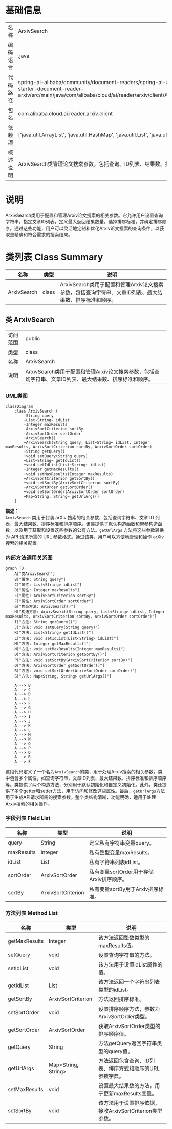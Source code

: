 # 基础信息

|      |      |
|------|------|
| 名称 | ArxivSearch |
| 编码语言 | .java |
| 代码路径 | spring-ai-alibaba/community/document-readers/spring-ai-alibaba-starter-document-reader-arxiv/src/main/java/com/alibaba/cloud/ai/reader/arxiv/client/ArxivSearch.java |
| 包名 | com.alibaba.cloud.ai.reader.arxiv.client |
| 依赖项 | ['java.util.ArrayList', 'java.util.HashMap', 'java.util.List', 'java.util.Map'] |
| 概述说明 | ArxivSearch类管理论文搜索参数，包括查询、ID列表、结果数、排序等。 |

# 说明

ArxivSearch类用于配置和管理Arxiv论文搜索的相关参数。它允许用户设置查询字符串，指定文章ID列表，定义最大返回结果数量，选择排序标准，并确定排序顺序。通过这些功能，用户可以灵活地定制和优化Arxiv论文搜索的查询条件，以获取更精确和符合需求的搜索结果。

# 类列表 Class Summary

| 名称   | 类型  | 说明 |
|-------|------|-------------|
| ArxivSearch | class | ArxivSearch类用于配置和管理Arxiv论文搜索参数，包括查询字符串、文章ID列表、最大结果数、排序标准和顺序。 |



## 类 ArxivSearch

|      |      |
|------|------|
| 访问范围 | public |
| 类型 | class |
| 名称 | ArxivSearch |
| 说明 | ArxivSearch类用于配置和管理Arxiv论文搜索参数，包括查询字符串、文章ID列表、最大结果数、排序标准和顺序。 |


### UML类图

```mermaid
classDiagram
    class ArxivSearch {
        -String query
        -List~String~ idList
        -Integer maxResults
        -ArxivSortCriterion sortBy
        -ArxivSortOrder sortOrder
        +ArxivSearch()
        +ArxivSearch(String query, List~String~ idList, Integer maxResults, ArxivSortCriterion sortBy, ArxivSortOrder sortOrder)
        +String getQuery()
        +void setQuery(String query)
        +List~String~ getIdList()
        +void setIdList(List~String~ idList)
        +Integer getMaxResults()
        +void setMaxResults(Integer maxResults)
        +ArxivSortCriterion getSortBy()
        +void setSortBy(ArxivSortCriterion sortBy)
        +ArxivSortOrder getSortOrder()
        +void setSortOrder(ArxivSortOrder sortOrder)
        +Map~String, String~ getUrlArgs()
    }
```

**描述：**  
`ArxivSearch` 类用于封装 arXiv 搜索的相关参数，包括查询字符串、文章 ID 列表、最大结果数、排序标准和排序顺序。该类提供了默认构造函数和带参构造函数，以及用于获取和设置这些参数的公有方法。`getUrlArgs` 方法将这些参数转换为 API 请求所需的 URL 参数格式。通过该类，用户可以方便地管理和操作 arXiv 搜索的相关配置。


### 内部方法调用关系图

```mermaid
graph TD
    A["类ArxivSearch"]
    B["属性: String query"]
    C["属性: List<String> idList"]
    D["属性: Integer maxResults"]
    E["属性: ArxivSortCriterion sortBy"]
    F["属性: ArxivSortOrder sortOrder"]
    G["构造方法: ArxivSearch()"]
    H["构造方法: ArxivSearch(String query, List<String> idList, Integer maxResults, ArxivSortCriterion sortBy, ArxivSortOrder sortOrder)"]
    I["方法: String getQuery()"]
    J["方法: void setQuery(String query)"]
    K["方法: List<String> getIdList()"]
    L["方法: void setIdList(List<String> idList)"]
    M["方法: Integer getMaxResults()"]
    N["方法: void setMaxResults(Integer maxResults)"]
    O["方法: ArxivSortCriterion getSortBy()"]
    P["方法: void setSortBy(ArxivSortCriterion sortBy)"]
    Q["方法: ArxivSortOrder getSortOrder()"]
    R["方法: void setSortOrder(ArxivSortOrder sortOrder)"]
    S["方法: Map<String, String> getUrlArgs()"]

    A --> B
    A --> C
    A --> D
    A --> E
    A --> F
    A --> G
    A --> H
    A --> I
    A --> J
    A --> K
    A --> L
    A --> M
    A --> N
    A --> O
    A --> P
    A --> Q
    A --> R
    A --> S
```

这段代码定义了一个名为`ArxivSearch`的类，用于处理Arxiv搜索的相关参数。类中包含多个属性，如查询字符串、文章ID列表、最大结果数、排序标准和排序顺序等。类提供了两个构造方法，分别用于默认初始化和自定义初始化。此外，类还提供了多个getter和setter方法，用于访问和修改这些属性。最后，`getUrlArgs`方法用于生成API请求所需的搜索参数。整个类结构清晰，功能明确，适用于处理Arxiv搜索的相关操作。

### 字段列表 Field List

| 名称  | 类型  | 说明 |
|-------|-------|------|
| query | String | 定义私有字符串变量query。 |
| maxResults | Integer | 私有整型变量maxResults。 |
| idList | List<String> | 私有字符串列表idList。 |
| sortOrder | ArxivSortOrder | 私有变量sortOrder用于存储Arxiv排序顺序。 |
| sortBy | ArxivSortCriterion | 私有变量sortBy用于Arxiv排序标准。 |

### 方法列表 Method List

| 名称  | 类型  | 说明 |
|-------|-------|------|
| getMaxResults | Integer | 该方法返回整数类型的maxResults值。 |
| setQuery | void | 设置查询字符串的方法。 |
| setIdList | void | 该方法用于设置idList属性的值。 |
| getIdList | List<String> | 该方法返回一个字符串列表类型的idList。 |
| getSortBy | ArxivSortCriterion | 方法返回排序标准。 |
| setSortOrder | void | 设置排序顺序方法，参数为ArxivSortOrder类型。 |
| getSortOrder | ArxivSortOrder | 获取ArxivSortOrder类型的排序顺序值。 |
| getQuery | String | 方法getQuery返回字符串类型的query值。 |
| getUrlArgs | Map<String, String> | 方法返回包含查询、ID列表、排序方式和顺序的URL参数字典。 |
| setMaxResults | void | 设置最大结果数的方法，用于更新maxResults变量。 |
| setSortBy | void | 该方法用于设置排序依据，接收ArxivSortCriterion类型参数。 |




